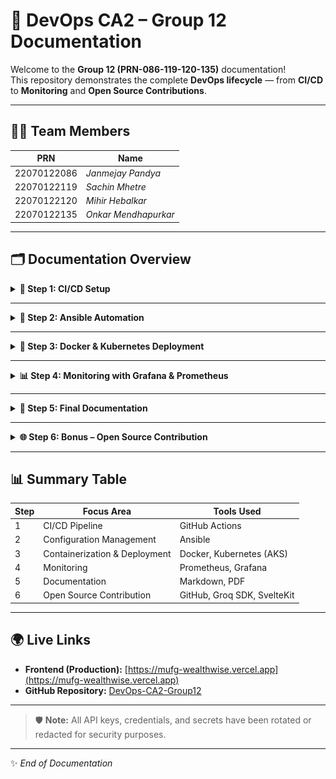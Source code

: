 # 📘 DevOps CA2 – Group 12 Documentation

Welcome to the **Group 12 (PRN-086-119-120-135)** documentation!  
This repository demonstrates the complete **DevOps lifecycle** — from **CI/CD** to **Monitoring** and **Open Source Contributions**.

---

## 👨‍💻 Team Members

| PRN | Name |
|-----|------|
| 22070122086 | *Janmejay Pandya* |
| 22070122119 | *Sachin Mhetre* |
| 22070122120 | *Mihir Hebalkar* |
| 22070122135 | *Onkar Mendhapurkar* |

---

## 🗂️ Documentation Overview

<details>
<summary><b>🚀 Step 1: CI/CD Setup</b></summary>

### 🎯 Goal
Implement **Continuous Integration** and **Continuous Deployment** using GitHub Actions.

### 📁 Files
- [ci-cd-grp12.yml](./step1-CICD/ci-cd-grp12.yml)

### 🖼️ Screenshots
- ![CI-CD Pipeline Diagram](https://github.com/onkar69483/DevOps-CA2/raw/main/WealthWise-Group12-CA2-PRN-086-119-120-135/_CA2-documentation/step1-CICD/screenshots/CI-CD%20Pipeline%20Diagram.jpg)
- ![GitHub Actions Pipeline](https://github.com/onkar69483/DevOps-CA2/raw/main/WealthWise-Group12-CA2-PRN-086-119-120-135/_CA2-documentation/step1-CICD/screenshots/GH_Actions_Pipeline.png)

### 🧩 Highlights
- Automated build, test, and deployment pipeline.
- Integrated with containerized environments.
- Streamlined workflow using **GitHub Actions**.
</details>

---

<details>
<summary><b>🧠 Step 2: Ansible Automation</b></summary>

### 🎯 Goal
Automate infrastructure setup using **Ansible**.

### 📁 Files
- [inventory.ini](./step2-ansible/inventory.ini)
- [setup-backend.yml](./step2-ansible/setup-backend.yml)
- [setup-frontend.yml](./step2-ansible/setup-frontend.yml)
- [setup-prediction.yml](./step2-ansible/setup-prediction.yml)

### 🖼️ Screenshots
- ![Ansible Run Success](https://github.com/onkar69483/DevOps-CA2/raw/main/WealthWise-Group12-CA2-PRN-086-119-120-135/_CA2-documentation/step2-ansible/screenshots/ansible%20run%20success.png)
- ![Ansible Setup File](https://github.com/onkar69483/DevOps-CA2/raw/main/WealthWise-Group12-CA2-PRN-086-119-120-135/_CA2-documentation/step2-ansible/screenshots/ansible%20setup%20file.png)

### 🧩 Highlights
- Automated provisioning and configuration of all app layers.
- Ensured **environment consistency** across deployments.
</details>

---

<details>
<summary><b>🐳 Step 3: Docker & Kubernetes Deployment</b></summary>

### 🎯 Goal
Containerize the app and deploy it on **Azure Kubernetes Service (AKS)**.

### 📁 Files
- [Dockerfile](./step3-docker-kubernetes/Dockerfile)
- [deployment.yaml](./step3-docker-kubernetes/k8s/deployment.yaml)
- [service.yaml](./step3-docker-kubernetes/k8s/service.yaml)
- [backend-servicemonitor.yaml](./step3-docker-kubernetes/k8s/backend-servicemonitor.yaml)

### 🖼️ Screenshots
- ![ACR](https://github.com/onkar69483/DevOps-CA2/raw/main/WealthWise-Group12-CA2-PRN-086-119-120-135/_CA2-documentation/step3-docker-kubernetes/screenshots/azure_container_registry.png)
- ![AKS](https://github.com/onkar69483/DevOps-CA2/raw/main/WealthWise-Group12-CA2-PRN-086-119-120-135/_CA2-documentation/step3-docker-kubernetes/screenshots/azure_kubernetes_cluster.png)
- ![Docker Image](https://github.com/onkar69483/DevOps-CA2/raw/main/WealthWise-Group12-CA2-PRN-086-119-120-135/_CA2-documentation/step3-docker-kubernetes/screenshots/docker_image.png)
- ![Running Pods](https://github.com/onkar69483/DevOps-CA2/raw/main/WealthWise-Group12-CA2-PRN-086-119-120-135/_CA2-documentation/step3-docker-kubernetes/screenshots/running_pods.png)
- ![Running Services](https://github.com/onkar69483/DevOps-CA2/raw/main/WealthWise-Group12-CA2-PRN-086-119-120-135/_CA2-documentation/step3-docker-kubernetes/screenshots/running_services.png)

### 🧩 Highlights
- Seamless CI/CD integration with **AKS**.
- Scalable and fault-tolerant infrastructure.
</details>

---

<details>
<summary><b>📊 Step 4: Monitoring with Grafana & Prometheus</b></summary>

### 🎯 Goal
Integrate **Prometheus** and **Grafana** for backend monitoring and alerting.

### 📁 Files
- [backend-servicemonitor.yaml](./step4-grafana-prometheus/backend-servicemonitor.yaml)

### 🖼️ Screenshots
- ![Prometheus Metrics](https://github.com/onkar69483/DevOps-CA2/raw/main/WealthWise-Group12-CA2-PRN-086-119-120-135/_CA2-documentation/step4-grafana-prometheus/screenshots/prometheus_metrics.png)
- ![Backend Service Metrics](https://github.com/onkar69483/DevOps-CA2/raw/main/WealthWise-Group12-CA2-PRN-086-119-120-135/_CA2-documentation/step4-grafana-prometheus/screenshots/backend_service_exposed_metrics.png)
- ![Grafana Dashboard](https://github.com/onkar69483/DevOps-CA2/raw/main/WealthWise-Group12-CA2-PRN-086-119-120-135/_CA2-documentation/step4-grafana-prometheus/screenshots/grafana_dashboard.png)
- ![Monitoring Pods](https://github.com/onkar69483/DevOps-CA2/raw/main/WealthWise-Group12-CA2-PRN-086-119-120-135/_CA2-documentation/step4-grafana-prometheus/screenshots/monitoring_pods.png)

### 🧩 Highlights
- Real-time application insights using Prometheus metrics.
- Grafana dashboards for visualization and performance tracking.
</details>

---

<details>
<summary><b>📄 Step 5: Final Documentation</b></summary>

### 📁 Files
- [group12-documentation.pdf](./step5-documentation/group12-documentation.pdf)
- [architecture.png](./step5-documentation/architecture.png)

### 🖼️ Screenshots
- ![Architecture](https://github.com/onkar69483/DevOps-CA2/raw/main/WealthWise-Group12-CA2-PRN-086-119-120-135/_CA2-documentation/step5-documentation/architecture.png)

### 🧩 Highlights
- Consolidated report summarizing each DevOps phase.
- Includes architecture diagrams, screenshots, and workflows.
</details>

---

<details>
<summary><b>🌐 Step 6: Bonus – Open Source Contribution</b></summary>

### 🎯 Goal
Contribute ethically and meaningfully to an open-source project.

### 💡 Project
- **Website:** [https://codedrop.vercel.app/](https://codedrop.vercel.app/)
- **Repository:** [CodeDrop on GitHub](https://github.com/onkar69483/CodeDrop)

### 🧩 Contribution Details

| Type | Link |
|------|------|
| 🐛 Issue | [#30 – Add content moderation system](https://github.com/onkar69483/CodeDrop/issues/30) |
| 🔧 Pull Request | [#32 – AI-Powered Content Moderation](https://github.com/onkar69483/CodeDrop/pull/32) |

### 🖼️ Screenshots
- ![Issue](https://github.com/onkar69483/DevOps-CA2/raw/main/WealthWise-Group12-CA2-PRN-086-119-120-135/_CA2-documentation/step6-bonus-github-opensrc-contri/issue.png)
- ![Pull Request](https://github.com/onkar69483/DevOps-CA2/raw/main/WealthWise-Group12-CA2-PRN-086-119-120-135/_CA2-documentation/step6-bonus-github-opensrc-contri/pr.png)
- ![Content Blocked](https://github.com/onkar69483/DevOps-CA2/raw/main/WealthWise-Group12-CA2-PRN-086-119-120-135/_CA2-documentation/step6-bonus-github-opensrc-contri/content_blocked.png)
- ![Inappropriate Content](https://github.com/onkar69483/DevOps-CA2/raw/main/WealthWise-Group12-CA2-PRN-086-119-120-135/_CA2-documentation/step6-bonus-github-opensrc-contri/inappropriate_content.png)

### 🧠 Technical Implementation
- Integrated **Groq SDK** for AI-powered content moderation.
- Implemented **multilingual filtering** (English, Hindi, etc.).
- Added professional popup UI for inappropriate content warnings.
- Enforced strict moderation for explicit content.
- Implemented server-side and client-side validation.
- Enhanced error handling and UX clarity.

### ⚙️ Technical Changes
- Added `contentModeration.js` using `llama-3.1-8b-instant` model.
- Updated SvelteKit `+page.server.js` for backend validation.
- Created dynamic popups in `+page.svelte`.
- Added `.env` integration for `GROQ_API_KEY`.

The system now **prevents inappropriate content from being saved**, ensuring user safety and ethical content management.
</details>

---

## 📊 Summary Table

| Step | Focus Area | Tools Used |
|------|-------------|------------|
| 1 | CI/CD Pipeline | GitHub Actions |
| 2 | Configuration Management | Ansible |
| 3 | Containerization & Deployment | Docker, Kubernetes (AKS) |
| 4 | Monitoring | Prometheus, Grafana |
| 5 | Documentation | Markdown, PDF |
| 6 | Open Source Contribution | GitHub, Groq SDK, SvelteKit |

---

## 🌍 Live Links

- **Frontend (Production):** [https://mufg-wealthwise.vercel.app](https://mufg-wealthwise.vercel.app)  
- **GitHub Repository:** [DevOps-CA2-Group12](https://github.com/onkar69483/DevOps-CA2)

---

> 🛡️ **Note:** All API keys, credentials, and secrets have been rotated or redacted for security purposes.

---

✨ *End of Documentation*
